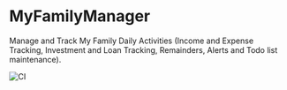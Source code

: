# MyFamilyManager

Manage and Track My Family Daily Activities (Income and Expense Tracking, Investment and Loan Tracking, Remainders, Alerts and Todo list maintenance).

![CI](https://github.com/snithyanantham/MyFamilyManager/workflows/CI/badge.svg?branch=master)
